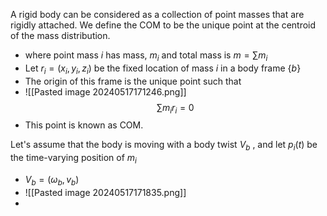A rigid body can be considered as a collection of point masses that are rigidly attached. We define the COM to be the unique point at the centroid of the mass distribution. 
- where point mass $i$ has mass, $m_{i}$ and total mass is $m = \sum{m_i}$
- Let $r_{i}= (x_{i},y_{i},z_{i})$  be the fixed location of mass $i$ in a body frame {$b$}
- The origin of this frame is the unique point such that 
- ![[Pasted image 20240517171246.png]]$$\sum{m_{i}r_{i}} = 0$$
- This point is known as COM. 

Let's assume that the body is moving with a body twist $V_{b}$ , and let $p_{i}(t)$ be the time-varying position of $m_{i}$ 
- $V_{b} = (\omega_{b}, v_{b})$
- ![[Pasted image 20240517171835.png]]
-